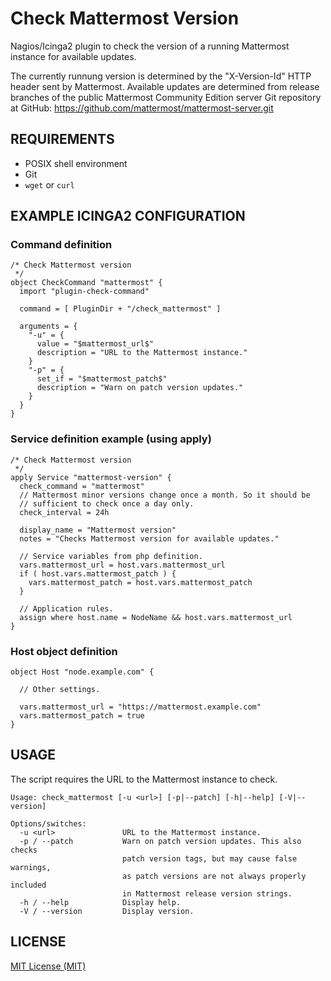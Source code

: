 Check Mattermost Version
========================

Nagios/Icinga2 plugin to check the version of a running Mattermost instance
for available updates.

The currently runnung version is determined by the "X-Version-Id" HTTP header
sent by Mattermost. Available updates are determined from release branches of
the public Mattermost Community Edition server Git repository at GitHub:
https://github.com/mattermost/mattermost-server.git

REQUIREMENTS
------------
  * POSIX shell environment
  * Git
  * `wget` or `curl`


EXAMPLE ICINGA2 CONFIGURATION
-----------------------------

### Command definition

```
/* Check Mattermost version
 */
object CheckCommand "mattermost" {
  import "plugin-check-command"

  command = [ PluginDir + "/check_mattermost" ]

  arguments = {
    "-u" = {
      value = "$mattermost_url$"
      description = "URL to the Mattermost instance."
    }
    "-p" = {
      set_if = "$mattermost_patch$"
      description = "Warn on patch version updates."
    }
  }
}
```


### Service definition example (using apply)

```
/* Check Mattermost version
 */
apply Service "mattermost-version" {
  check_command = "mattermost"
  // Mattermost minor versions change once a month. So it should be
  // sufficient to check once a day only.
  check_interval = 24h

  display_name = "Mattermost version"
  notes = "Checks Mattermost version for available updates."

  // Service variables from php definition.
  vars.mattermost_url = host.vars.mattermost_url
  if ( host.vars.mattermost_patch ) {
    vars.mattermost_patch = host.vars.mattermost_patch
  }

  // Application rules.
  assign where host.name = NodeName && host.vars.mattermost_url
}
```


### Host object definition

```
object Host "node.example.com" {

  // Other settings.

  vars.mattermost_url = "https://mattermost.example.com"
  vars.mattermost_patch = true
}
```


USAGE
-----

The script requires the URL to the Mattermost instance to check.

```shell
Usage: check_mattermost [-u <url>] [-p|--patch] [-h|--help] [-V|--version]

Options/switches:
  -u <url>               URL to the Mattermost instance.
  -p / --patch           Warn on patch version updates. This also checks
                         patch version tags, but may cause false warnings,
                         as patch versions are not always properly included
                         in Mattermost release version strings.
  -h / --help            Display help.
  -V / --version         Display version.
```


LICENSE
-------

[MIT License (MIT)](http://opensource.org/licenses/mit)

